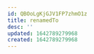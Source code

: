 ```yaml
---
id: QBOoLgKjGJV1FP7zhmO1z
title: renamedTo
desc: ''
updated: 1642789279968
created: 1642789279968
---
```



